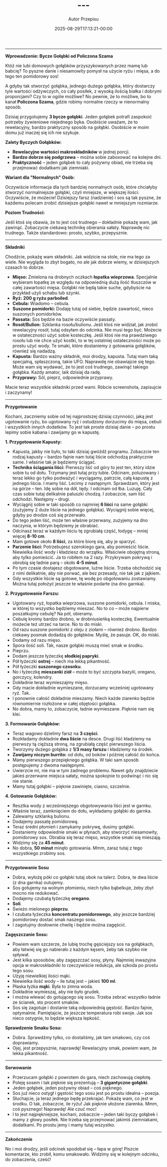 ﻿---
draft: true
title: "---"
author: "Autor Przepisu"
recipe_image: images/recipe-headers/default.avif
date: 2025-08-29T17:13:21-00:00
categories: ["do-kategoryzacji"]
tags: ["draft"]
tagline: "Przepis do sformatowania"
servings: 4
prep_time: 15
cook: true
cook_time: 30
calories: 300
protein: 20
fat: 10
carbohydrate: 25
---
---

**Wprowadzenie: Bycze Gołąbki od Policzona Szama**

Któż nie lubi domowych gołąbków przyszykowanych przez mamę lub babcię? To pyszne danie i niesamowity pomysł na użycie ryżu i mięsa, a do tego ten pomidorowy sos!

A gdyby tak stworzyć gołąbka, jednego dużego gołąbka, który dostarczy tyle wartości odżywczych, co cały posiłek, z wysoką ilością białka i dobrymi proporcjami? Czy to w ogóle możliwe? No pewnie, że to możliwe, bo to kanał **Policzona Szama**, gdzie robimy normalne rzeczy w nienormalny sposób.

Dzisiaj przygotujemy **3 bycze gołąbki**. Jeden gołąbek potrafi zaspokoić potrzeby żywieniowe niejednego byka. Osobiście uważam, że to rewelacyjny, bardzo praktyczny sposób na gołąbki. Osobiście w moim domu już inaczej się ich nie szykuje.

**Zalety Byczych Gołąbków:**

*   **Rewelacyjne wartości makroskładników** w jednej porcji.
*   **Bardzo dobrze się podgrzewa** – można sobie zaboxować na kolejne dni.
*   **Praktyczność** – jeden gołąbek to cały pożywny obiad, nie trzeba się przejmować dodatkami jak ziemniaki.

**Wariant dla "Normalnych" Osób:**

Oczywiście informacja dla tych bardziej normalnych osób, które chciałyby stworzyć normalniejsze gołąbki, czyli mniejsze, w większej ilości: Oczywiście, że możecie! Dzisiejszy farsz (nadzienie) i sos są tak pyszne, że każdemu polecam zrobić dzisiejsze gołąbki nawet w mniejszym rozmiarze.

**Poziom Trudności:**

Jeśli ktoś się obawia, że to jest coś trudnego – dokładnie pokażę wam, jak zawinąć. Zobaczycie ciekawą technikę obierania sałaty. Naprawdę nic trudnego. Także standardowo: prosto, szybko, przepysznie.

---

**Składniki**

Chodźcie, pokażę wam składniki. Jak widzicie na stole, nie ma tego za wiele. Nie wygląda to zbyt bogato, no ale jak dobrze wiemy, w dzisiejszych czasach to dobrze.

*   **Mięso:** Zmielona na drobnych oczkach **łopatka wieprzowa**. Specjalnie wybieram łopatkę ze względu na odpowiednią dużą ilość tłuszczów w całej zawartości mięsa. Gołąbki nie będą takie suche, gdybyście na przykład użyli schabu lub szynki.
*   **Ryż:** **200 g ryżu parboiled**.
*   **Cebula:** Wiadomo – cebula.
*   **Suszone pomidorki:** Dodaję tutaj od siebie, będzie zawartość, nieco suszonych pomidorków.
*   **Passata:** Sos będzie na bazie oczywiście passaty.
*   **Rosół/Bulion:** Szklanka rosołu/bulionu. Jeśli ktoś nie widział, jak zrobić rewelacyjny rosół, tutaj odsyłam do odcinka. Nie musi tego być. Możecie w ostateczności użyć sobie kosteczkę. Jeśli ktoś nie ma prawdziwego rosołu lub nie chce użyć kostki, to w tej ostatniej ostateczności może po prostu użyć wody. Te smaki, które dostaniemy z gotowania gołąbków, również się nadadzą.
*   **Kapusta:** Bardzo ważny składnik, moi drodzy, kapusta. Tutaj mam taką specjalną, spłaszczoną, takie UFO. Naprawdę nie obawiajcie się tego. Może wam się wydawać, że to jest coś trudnego, zawinąć takiego gołąbka. Każdy amator, laik dzisiaj da radę.
*   **Przyprawy:** Sól, pieprz, odpowiednie przyprawy.

Macie teraz wszystkie składniki przed wami. Róbcie screenshota, zapisujcie i zaczynamy!

---

**Przygotowanie**

Kochani, zaczniemy sobie od tej najprostszej dzisiaj czynności, jaką jest ugotowanie ryżu, bo ugotowany ryż i ostudzony dorzucimy do mięsa, cebuli i wszystkich innych dodatków. To jest tak proste dzisiaj danie – po prostu lepimy sobie kabana i zawijamy go w kapustę.

**1. Przygotowanie Kapusty:**

*   Kapusta, jakby nie było, to taki dzisiaj gwóźdź programu. Zobaczcie ten rodzaj kapusty – bardzo fajnie nam tutaj liście odchodzą praktycznie same. I właśnie tak je będziemy ściągać.
*   **Technika ściągania liści:** Pierwszy liść od góry to jest ten, który idzie sobie tu od dołu. Trzymany jest tutaj przy łubie. Odcinam, poluzowany i teraz lekko go tylko podważyć i wyciągamy, patrzcie, całą kapustę z jednego liścia. I mamy liść. Lecimy z następnym. Sprawdzam, który jest na górze – ten. Idę sobie na dół, tędy. I odcinam od łba. Luzuję. Cały czas sobie tutaj delikatnie paluszki chodzą. I zobaczcie, sam liść odchodzi. Następny – drugi.
*   Wyciągnij sobie w taki sposób co najmniej **6 liści** na same gołąbki (zużyjemy 2 duże liście na jednego gołąbka). Wyciągnij sobie więcej, gdyby po drodze coś się przerwało.
*   Do tego jeden liść, może ten właśnie przerwany, zużyjemy na dno naczynia, w którym będziemy je obrabiać.
*   Odcinasz teraz w każdym liściu tę zgrubiałą część, łodygę – mniej więcej **8-10 cm**.
*   Mam gotowe około **8 liści**, za które biorę się, aby je sparzyć.
*   **Parzenie liści:** Potrzebujesz szerokiego gara, aby pomieścić liście. Niewielka ilość wody i kładziesz do wrzątku. Właściwie obojętną stroną, aby tylko pomieścić. Ja to robiłem na 2 razy. Przykrywam pokrywą i obrobią się ładnie parą – około **4-5 minut**.
*   Po tym czasie dostajesz obgotowane, luźne liście. Trzeba obchodzić się z nimi delikatnie, aby nie porwać, ale bez przesady, nie tak jak z jajkiem.
*   Gdy wszystkie liście są gotowe, tę wodę po obgotowaniu zostawiamy. Można tutaj położyć jeszcze te właśnie podarte (na dno garnka).

**2. Przygotowanie Farszu:**

*   Ugotowany ryż, łopatka wieprzowa, suszone pomidorki, cebula. I miska, w której to wszystko będziemy mieszać. No to co – może najpierw poszatkujmy cebulę? Na pół, obieramy.
*   Cebulę kroimy bardzo drobno, w drobniusieńką kosteczkę. Ewentualnie możecie też utrzeć na tarce. No to do miski.
*   Od razu suszone pomidorki z oleju z ziołami – również drobno. Bardzo ciekawy posmak dodadzą do gołąbków. Myślę, że pasuje. OK, do miski.
*   Dodamy od razu mięso.
*   Spora ilość soli. Tak, nasze gołąbki muszą mieć smak w środku.
*   Pieprzu.
*   Dodam jeszcze łyżeczkę **słodkiej papryki**.
*   Pół łyżeczki **ostrej** – niech ma lekką pikantność.
*   Pół łyżeczki **suszonego czosnku**.
*   No i łyżeczkę **mieszanki ziół** – może to być szczypta bazylii, oregano, gorczycy, kolendry.
*   Dokładnie teraz wymieszajmy mięso.
*   Gdy macie dokładnie wymieszane, dorzucamy wcześniej ugotowany ryż. Tak.
*   I ponownie całość dokładnie mieszamy. Niech każde ziarenko będzie równomiernie rozłożone w całej objętości gołąbka.
*   No dobra, mamy to, zobaczycie, ładnie wymieszane. Pięknie nam się klei.

**3. Formowanie Gołąbków:**

*   Teraz wagowo dzielimy farsz na **3 części**.
*   Rozkładamy dokładnie **dwa liście** na desce. Drugi liść kładziemy na pierwszy tą cięższą stroną, na zgrubiałą część pierwszego liścia.
*   Tworzymy dużego gołąbka z **1/3 masy farszu** i kładziemy na środek.
*   **Zawijamy niczym burrito:** od dołu, od boków i później całość do końca.
*   Mamy pierwszego przepięknego gołąbka. W taki sam sposób postępujemy z dwoma następnymi.
*   Uwierzcie mi, nie ma w tym żadnego problemu. Nawet gdy znajdziecie jakieś przerwane miejsca sałaty, można spokojnie to podwinąć i nic się nie stanie.
*   Mamy tutaj gołąbki – pięknie zawinięte, ciasno, szczelnie.

**4. Gotowanie Gołąbków:**

*   Resztka wody z wcześniejszego obgotowywania liści jest w garnku.
*   Właśnie teraz, zamknięciem do dołu, wykładamy gołąbki do garnka.
*   Zalewamy szklanką bulionu.
*   Dodajemy passatę pomidorową.
*   Teraz średni płomień i zamykamy pokrywę, dusimy gołąbki.
*   Dostaniemy odpowiednie smaki w płynach, aby stworzyć niesamowity, pomidorowy sos. Obrabia się teraz mięso, wszystkie smaki się mieszają.
*   Widzimy się za **45 minut**.
*   No dobra, **50 minut** minęło gotowania. Mmm, zaraz tutaj z tego wszystkiego zrobimy sos.

---

**Przygotowanie Sosu**

*   Dobra, wyłożę póki co gołąbki tutaj obok na talerz. Dobra, te dwa liście (z dna garnka) outujemy.
*   Sos gotujemy na wolnym płomieniu, niech tylko bąbelkuje, żeby zbyt mocno nie redukować.
*   Dodajemy czubatą łyżeczkę **oregano**.
*   **Soli**.
*   Świeżo mielonego **pieprzu**.
*   I czubata łyżeczka **koncentratu pomidorowego**, aby jeszcze bardziej pomidorowy dostać smak naszego sosu.
*   I zagotujmy dosłownie chwilę i będzie można zagęścić.

**Zagęszczanie Sosu:**

*   Powiem wam szczerze, że lubię trochę gęściejszy sos na gołąbkach, aby łatwiej się go nabierało z każdym kęsem, żeby tak szybko nie spływał.
*   Jest kilka sposobów, aby zagęszczać sosy, płyny. Najmniej inwazyjna opcja w makroskładniki to rzeczywiście redukcja, ale szkoda po prostu tego sosu.
*   Użyję niewielkiej ilości mąki.
*   Niewielka ilość wody – ile tutaj jest – jakieś **100 ml**.
*   Płaska łyżka **mąki**. Była to zimna woda.
*   Dokładnie wymieszaj, aby nie było grudek.
*   I można wlewać do gotującego się sosu. Trzeba zebrać wszystko ładnie ze ścianek, sto procent smaków.
*   Sos się zagotuje i dostanie taką odpowiednią gęstość. Bardzo fajnie, optymalnie. Pamiętajcie, że jeszcze temperatura robi swoje. Jak sos nieco ostygnie, to będzie większa lepkość.

**Sprawdzenie Smaku Sosu:**

*   Dobra. Sprawdźmy tylko, co dostaliśmy, jak tam smakowo, czy coś doprawiamy.
*   Ojej, jest przepysznie, naprawdę! Rewelacyjny smak, powiem wam, że lekka pikantność.

---

**Serwowanie**

*   Przerzucam gołąbki z powrotem do gara, niech zachowują ciepłotę.
*   Poleję sosem i tak pięknie się prezentują – **3 gigantyczne gołąbki**.
*   Jeden gołąbek, jeden pożywny obiad – coś pięknego.
*   Sos już nieco ostygł i gęstość tego sosu jest po prostu idealna – poezja.
*   Słuchajcie, ja teraz jednego będę przekrajać. Pokażę wam, co jest w środku. O tak, zobaczcie, ile ryżu! Jak pięknie ułożone ziarenka. Mmm, coś pysznego! Naprawdę! Ale czuć moc!
*   I to jest najpiękniejsze, kochani, zobaczcie – jeden taki byczy gołąbek i mamy z głowy posiłek. Nie trzeba się przejmować jakimiś ziemniakami, dodatkami. Po prostu jemy i mamy tutaj wszystko.

---

**Zakończenie**

No i moi drodzy, jeśli odcinek spodobał się – łapa w górę! Piszcie komentarze, kto zrobił, komu smakowało. Widzimy się w kolejnym odcinku, do zobaczenia, cześć!